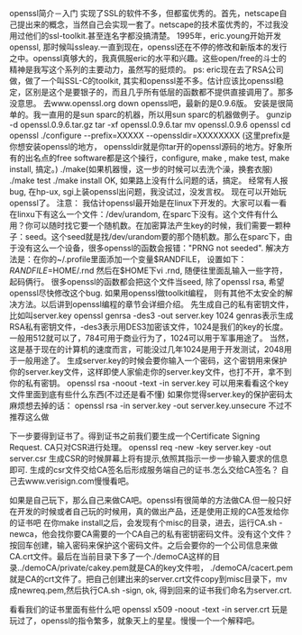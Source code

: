 openssl简介－入门
实现了SSL的软件不多，但都蛮优秀的。首先，netscape自己提出来的概念，当然自己会实现一套了。netscape的技术蛮优秀的，不过我没用过他们的ssl-toolkit.甚至连名字都没搞清楚。 
    1995年，eric.young开始开发openssl, 那时候叫ssleay.一直到现在，openssl还在不停的修改和新版本的发行之中。openssl真够大的，我真佩服eric的水平和兴趣。这些open/free的斗士的精神是我写这个系列的主要动力，虽然写的挺烦的。
ps: eric现在去了RSA公司做，做了一个叫SSL-C的toolkit, 其实和openssl差不多。估计应该比openssl稳定，区别是这个是要银子的，而且几乎所有低层的函数都不提供直接调用了。那多没意思。 
    去www.openssl.org down openssl吧，最新的是0.9.6版。 
    安装是很简单的。我一直用的是sun sparc的机器，所以用sun sparc的机器做例子。 
    gunzip -d openssl.0.9.6.tar.gz 
    tar -xf openssl.0.9.6.tar 
    mv openssl.0.9.6 openssl 
    cd openssl 
    ./configure --prefix=XXXXX --openssldir=XXXXXXXX 
    (这里prefix是你想安装openssl的地方， openssldir就是你tar开的openssl源码的地方。好象所有的出名点的free software都是这个操行，configure, make , make test, make install, 搞定。) 
    ./make(如果机器慢，这一步的时候可以去洗个澡，换套衣服) 
    ./make test 
    ./make install 
    OK, 如果路上没有什么问题的话，搞定。 
    经常有人报bug, 在hp-ux, sgi上装openssl出问题，我没试过，没发言权。 
    现在可以开始玩openssl了。 
    注意： 我估计openssl最开始是在linux下开发的。大家可以看一看在linxu下有这么一个文件：/dev/urandom, 在sparc下没有。这个文件有什么用？你可以随时找它要一个随机数。在加密算法产生key的时候，我们需要一颗种子：seed。这个seed就是找/dev/urandom要的那个随机数。那么在sparc下，由于没有这么一个设备，很多openssl的函数会报错："PRNG not seeded". 解决方法是：在你的~/.profile里面添加一个变量$RANDFILE， 设置如下： 
    $RANDFILE=$HOME/.rnd 
    然后在$HOME下vi .rnd, 随便往里面乱输入一些字符，起码俩行。 
    很多openssl的函数都会把这个文件当seed, 除了openssl rsa, 希望openssl尽快修改这个bug. 
    如果用openssl做toolkit编程， 则有其他不太安全的解决方法。以后讲到openssl编程的章节会详细介绍。 
    先生成自己的私有密钥文件，比如叫server.key 
    openssl genrsa -des3 -out server.key 1024 
    genras表示生成RSA私有密钥文件，-des3表示用DES3加密该文件，1024是我们的key的长度。一般用512就可以了，784可用于商业行为了，1024可以用于军事用途了。 
    当然，这是基于现在的计算机的速度而言，可能没过几年1024是用于开发测试，2048用于一般用途了。 
    生成server.key的时候会要你输入一个密码，这个密钥用来保护你的server.key文件，这样即使人家偷走你的server.key文件，也打不开，拿不到你的私有密钥。 
    openssl rsa -noout -text -in server.key 
    可以用来看看这个key文件里面到底有些什么东西(不过还是看不懂) 
    如果你觉得server.key的保护密码太麻烦想去掉的话： 
    openssl rsa -in server.key -out server.key.unsecure 
    不过不推荐这么做 

下一步要得到证书了。得到证书之前我们要生成一个Certificate Signing Request. 
    CA只对CSR进行处理。 
    openssl req -new -key server.key -out server.csr 
    生成CSR的时候屏幕上将有提示,依照其指示一步一步输入要求的信息即可. 
    生成的csr文件交给CA签名后形成服务端自己的证书.怎么交给CA签名？ 
    自己去www.verisign.com慢慢看吧。 

如果是自己玩下，那么自己来做CA吧。openssl有很简单的方法做CA.但一般只好在开发的时候或者自己玩的时候用，真的做出产品，还是使用正规的CA签发给你的证书吧 
    在你make install之后，会发现有个misc的目录，进去，运行CA.sh -newca，他会找你要CA需要的一个CA自己的私有密钥密码文件。没有这个文件？按回车创建，输入密码来保护这个密码文件。之后会要你的一个公司信息来做CA.crt文件。最后在当前目录下多了一个./demoCA这样的目录../demoCA/private/cakey.pem就是CA的key文件啦， 
    ./demoCA/cacert.pem就是CA的crt文件了。把自己创建出来的server.crt文件copy到misc目录下，mv成newreq.pem,然后执行CA.sh -sign, ok, 
    得到回来的证书我们命名为server.crt. 

看看我们的证书里面有些什么吧 
    openssl x509 -noout -text -in server.crt 
    玩是玩过了，openssl的指令繁多，就象天上的星星。慢慢一个一个解释吧。

 